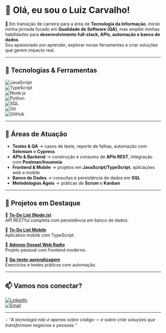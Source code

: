 # 👋 Olá, eu sou o Luiz Carvalho!

🎯 Em transição de carreira para a área de **Tecnologia da Informação**, iniciei minha jornada focado em **Qualidade de Software (QA)**, mas ampliei minhas habilidades para **desenvolvimento full-stack, APIs, automação e banco de dados**.  
Sou apaixonado por aprender, explorar novas ferramentas e criar soluções que gerem impacto real.

---

## 🚀 Tecnologias & Ferramentas

![JavaScript](https://img.shields.io/badge/JavaScript-F7DF1E?style=for-the-badge&logo=javascript&logoColor=000)  
![TypeScript](https://img.shields.io/badge/TypeScript-3178C6?style=for-the-badge&logo=typescript&logoColor=fff)  
![Node.js](https://img.shields.io/badge/Node.js-339933?style=for-the-badge&logo=node.js&logoColor=fff)  
![Python](https://img.shields.io/badge/Python-3776AB?style=for-the-badge&logo=python&logoColor=fff)  
![SQL](https://img.shields.io/badge/SQL-003B57?style=for-the-badge&logo=database&logoColor=fff)  
![Git](https://img.shields.io/badge/Git-F05032?style=for-the-badge&logo=git&logoColor=fff)  
![GitHub](https://img.shields.io/badge/GitHub-181717?style=for-the-badge&logo=github&logoColor=fff)  

---

## 🧩 Áreas de Atuação

- **Testes & QA** → casos de teste, reporte de falhas, automação com **Selenium** e **Cypress**  
- **APIs & Backend** → construção e consumo de **APIs REST**, integração com **Postman/Insomnia**  
- **Frontend & Mobile** → projetos em **JavaScript/TypeScript**, aplicações web e mobile  
- **Banco de Dados** → consultas e persistência de dados em **SQL**  
- **Metodologias Ágeis** → práticas de **Scrum** e **Kanban**  

---

## 📌 Projetos em Destaque

🔹 [**To-Do List (Node.js)**](https://github.com/luizcarvalho20/todo-list-nodejs)  
API RESTful completa com persistência em banco de dados.

🔹 [**To-Do List Mobile**](https://github.com/luizcarvalho20/todo-list-mobile)  
Aplicativo mobile com TypeScript.

🔹 [**Adonay Gospel Web Radio**](https://github.com/luizcarvalho20/Adonay-Gospel-Web-Radio-main)  
Projeto pessoal com frontend moderno.

🔹 [**Qa-teste-aprendizagem**](https://github.com/luizcarvalho20/qa-teste-aprendizagem)  
Exercícios e testes práticos com automação.

---

## 📫 Vamos nos conectar?

[![LinkedIn](https://img.shields.io/badge/LinkedIn-Perfil-blue?style=for-the-badge&logo=linkedin)](https://www.linkedin.com/in/luizcarvalho20/)  
[![Email](https://img.shields.io/badge/Email-Enviar-red?style=for-the-badge&logo=gmail&logoColor=fff)](mailto:l4chipz@gmail.com)  

---

💡 *“A tecnologia não é apenas sobre código — é sobre criar soluções que transformam negócios e pessoas.”*

